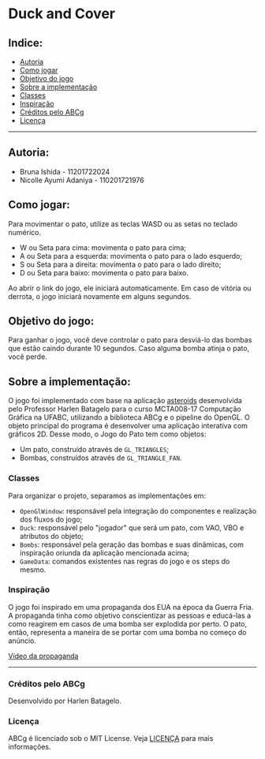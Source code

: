 # Duck and Cover

## Indice:
- [Autoria](##_Autoria)
- [Como jogar](##_Como_jogar)
- [Objetivo do jogo](##_Objetivo_do_jogo)
- [Sobre a implementação](##_Sobre_a_implementação)
- [Classes](##_Classes)
- [Inspiração](##_Inspiração)
- [Créditos pelo ABCg](##_Créditos_pelo_ABCg)
- [Licença](##_Licença)

---

## Autoria:

- Bruna Ishida - 11201722024
- Nicolle Ayumi Adaniya - 110201721976

## Como jogar:

Para movimentar o pato, utilize as teclas WASD ou as setas no teclado numérico.

- W ou Seta para cima: movimenta o pato para cima;
- A ou Seta para a esquerda: movimenta o pato para o lado esquerdo;
- S ou Seta para a direita: movimenta o pato para o lado direito;
- D ou Seta para baixo: movimenta o pato para baixo.

Ao abrir o link do jogo, ele iniciará automaticamente. Em caso de vitória ou derrota, o jogo iniciará novamente em alguns segundos.

## Objetivo do jogo:

Para ganhar o jogo, você deve controlar o pato para desviá-lo das bombas que estão caindo durante 10 segundos. Caso alguma bomba atinja o pato, você perde.

## Sobre a implementação:

O jogo foi implementado com base na aplicação [asteroids](https://hbatagelo.github.io/abcgapps/asteroids/ "asteroids") desenvolvida pelo Professor Harlen Batagelo para o curso MCTA008-17 Computação Gráfica na UFABC, utilizando a biblioteca ABCg e o pipeline do OpenGL.
O objeto principal do programa é desenvolver uma aplicação interativa com gráficos 2D. Desse modo, o Jogo do Pato tem como objetos:

- Um pato, construído através de `GL_TRIANGLES`;
- Bombas, construídos através de `GL_TRIANGLE_FAN`.

### Classes

Para organizar o projeto, separamos as implementações em:

- `OpenGlWindow`: responsável pela integração do componentes e realização dos fluxos do jogo;
- `Duck`: responsável pelo "jogador" que será um pato, com VAO, VBO e atributos do objeto;
- `Bombs`: responsável pela geração das bombas e suas dinâmicas, com inspiração oriunda da aplicação mencionada acima;
- `GameData`: comandos existentes nas regras do jogo e os steps do mesmo.

### Inspiração

O jogo foi inspirado em uma propaganda dos EUA na época da Guerra Fria. A propaganda tinha como objetivo conscientizar as pessoas e educá-las a como reagirem em casos de uma bomba ser explodida por perto.
O pato, então, representa a maneira de se portar com uma bomba no começo do anúncio.

[Vídeo da propaganda](https://www.youtube.com/watch?v=IKqXu-5jw60)

---

### Créditos pelo ABCg

Desenvolvido por Harlen Batagelo.

### Licença

ABCg é licenciado sob o MIT License. Veja [LICENÇA](https://github.com/hbatagelo/abcg/blob/main/LICENSE) para mais informações.
